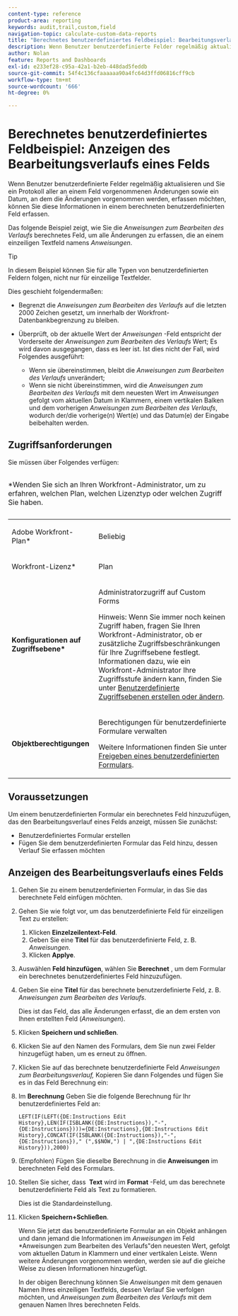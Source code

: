 ```yaml
---
content-type: reference
product-area: reporting
keywords: audit,trail,custom,field
navigation-topic: calculate-custom-data-reports
title: "Berechnetes benutzerdefiniertes Feldbeispiel: Bearbeitungsverlauf eines Felds anzeigen"
description: Wenn Benutzer benutzerdefinierte Felder regelmäßig aktualisieren und Sie ein Protokoll aller an einem Feld vorgenommenen Änderungen sowie ein Datum, an dem die Änderungen vorgenommen werden, erfassen möchten, können Sie diese Informationen in einem berechneten benutzerdefinierten Feld erfassen.
author: Nolan
feature: Reports and Dashboards
exl-id: e233ef28-c95a-42a1-b2eb-448dad5feddb
source-git-commit: 54f4c136cfaaaaaa90a4fc64d3ffd06816cff9cb
workflow-type: tm+mt
source-wordcount: '666'
ht-degree: 0%

---
```


# Berechnetes benutzerdefiniertes Feldbeispiel: Anzeigen des Bearbeitungsverlaufs eines Felds

Wenn Benutzer benutzerdefinierte Felder regelmäßig aktualisieren und Sie ein Protokoll aller an einem Feld vorgenommenen Änderungen sowie ein Datum, an dem die Änderungen vorgenommen werden, erfassen möchten, können Sie diese Informationen in einem berechneten benutzerdefinierten Feld erfassen.

Das folgende Beispiel zeigt, wie Sie die *Anweisungen zum Bearbeiten des Verlaufs* berechnetes Feld, um alle Änderungen zu erfassen, die an einem einzeiligen Textfeld namens *Anweisungen*.

>[!TIP]
>
>In diesem Beispiel können Sie für alle Typen von benutzerdefinierten Feldern folgen, nicht nur für einzeilige Textfelder.

Dies geschieht folgendermaßen: 

* Begrenzt die *Anweisungen zum Bearbeiten des Verlaufs* auf die letzten 2000 Zeichen gesetzt, um innerhalb der Workfront-Datenbankbegrenzung zu bleiben.
* Überprüft, ob der aktuelle Wert der *Anweisungen* -Feld entspricht der Vorderseite der *Anweisungen zum Bearbeiten des Verlaufs* Wert; Es wird davon ausgegangen, dass es leer ist. Ist dies nicht der Fall, wird Folgendes ausgeführt: 

   * Wenn sie übereinstimmen, bleibt die *Anweisungen zum Bearbeiten des Verlaufs* unverändert;
   * Wenn sie nicht übereinstimmen, wird die *Anweisungen zum Bearbeiten des Verlaufs* mit dem neuesten Wert im *Anweisungen* gefolgt vom aktuellen Datum in Klammern, einem vertikalen Balken und dem vorherigen *Anweisungen zum Bearbeiten des Verlaufs*, wodurch der/die vorherige(n) Wert(e) und das Datum(e) der Eingabe beibehalten werden.

## Zugriffsanforderungen

Sie müssen über Folgendes verfügen:

<table style="table-layout:auto"> 
 <caption style="text-align: left;"> 
  <p>*Wenden Sie sich an Ihren Workfront-Administrator, um zu erfahren, welchen Plan, welchen Lizenztyp oder welchen Zugriff Sie haben.</p> 
 </caption> 
 <col> 
 </col> 
 <col> 
 </col> 
 <tbody> 
  <tr> 
   <td> <p>Adobe Workfront-Plan*</p> </td> 
   <td>Beliebig</td> 
  </tr> 
  <tr> 
   <td> <p>Workfront-Lizenz*</p> </td> 
   <td> <p>Plan </p> </td> 
  </tr> 
  <tr> 
   <td><strong>Konfigurationen auf Zugriffsebene*</strong> </td> 
   <td> <p>Administratorzugriff auf Custom Forms</p> <p>Hinweis: Wenn Sie immer noch keinen Zugriff haben, fragen Sie Ihren Workfront-Administrator, ob er zusätzliche Zugriffsbeschränkungen für Ihre Zugriffsebene festlegt. Informationen dazu, wie ein Workfront-Administrator Ihre Zugriffsstufe ändern kann, finden Sie unter <a href="../../../administration-and-setup/add-users/configure-and-grant-access/create-modify-access-levels.md" class="MCXref xref">Benutzerdefinierte Zugriffsebenen erstellen oder ändern</a>.</p> </td> 
  </tr> 
  <tr> 
   <td> <p><strong>Objektberechtigungen</strong> </p> </td> 
   <td> <p>Berechtigungen für benutzerdefinierte Formulare verwalten </p> <p>Weitere Informationen finden Sie unter <a href="../../../administration-and-setup/customize-workfront/create-manage-custom-forms/share-access-to-a-custom-form.md" class="MCXref xref">Freigeben eines benutzerdefinierten Formulars</a>.<br></p> </td> 
  </tr> 
 </tbody> 
</table>

## Voraussetzungen

Um einem benutzerdefinierten Formular ein berechnetes Feld hinzuzufügen, das den Bearbeitungsverlauf eines Felds anzeigt, müssen Sie zunächst:

* Benutzerdefiniertes Formular erstellen
* Fügen Sie dem benutzerdefinierten Formular das Feld hinzu, dessen Verlauf Sie erfassen möchten

## Anzeigen des Bearbeitungsverlaufs eines Felds

1. Gehen Sie zu einem benutzerdefinierten Formular, in das Sie das berechnete Feld einfügen möchten.

1. Gehen Sie wie folgt vor, um das benutzerdefinierte Feld für einzeiligen Text zu erstellen:

   1. Klicken **Einzelzeilentext-Feld**.
   1. Geben Sie eine **Titel** für das benutzerdefinierte Feld, z. B. *Anweisungen*.
   1. Klicken **Applye**.

1. Auswählen **Feld hinzufügen**, wählen Sie **Berechnet** , um dem Formular ein berechnetes benutzerdefiniertes Feld hinzuzufügen.
1. Geben Sie eine **Titel** für das berechnete benutzerdefinierte Feld, z. B. *Anweisungen zum Bearbeiten des Verlaufs*.

   Dies ist das Feld, das alle Änderungen erfasst, die an dem ersten von Ihnen erstellten Feld (*Anweisungen*).

1. Klicken **Speichern und schließen**.
1. Klicken Sie auf den Namen des Formulars, dem Sie nun zwei Felder hinzugefügt haben, um es erneut zu öffnen.
1. Klicken Sie auf das berechnete benutzerdefinierte Feld *Anweisungen zum Bearbeitungsverlauf,* Kopieren Sie dann Folgendes und fügen Sie es in das Feld Berechnung ein:
1. Im **Berechnung** Geben Sie die folgende Berechnung für Ihr benutzerdefiniertes Feld an:

   ```
   LEFT(IF(LEFT({DE:Instructions Edit History},LEN(IF(ISBLANK({DE:Instructions}),"-",{DE:Instructions})))={DE:Instructions},{DE:Instructions Edit History},CONCAT(IF(ISBLANK({DE:Instructions}),"-",{DE:Instructions})," (",$$NOW,") | ",{DE:Instructions Edit History})),2000)
   ```

1. (Empfohlen) Fügen Sie dieselbe Berechnung in die **Anweisungen** im berechneten Feld des Formulars.
1. Stellen Sie sicher, dass  **Text** wird im **Format** -Feld, um das berechnete benutzerdefinierte Feld als Text zu formatieren.

   Dies ist die Standardeinstellung.

1. Klicken **Speichern+Schließen**.

   Wenn Sie jetzt das benutzerdefinierte Formular an ein Objekt anhängen und dann jemand die Informationen im *Anweisungen* im Feld *Anweisungen zum Bearbeiten des Verlaufs&quot;den neuesten Wert, gefolgt vom aktuellen Datum in Klammern und einer vertikalen Leiste. Wenn weitere Änderungen vorgenommen werden, werden sie auf die gleiche Weise zu diesen Informationen hinzugefügt.

   In der obigen Berechnung können Sie *Anweisungen* mit dem genauen Namen Ihres einzeiligen Textfelds, dessen Verlauf Sie verfolgen möchten, und *Anweisungen zum Bearbeiten des Verlaufs* mit dem genauen Namen Ihres berechneten Felds.
